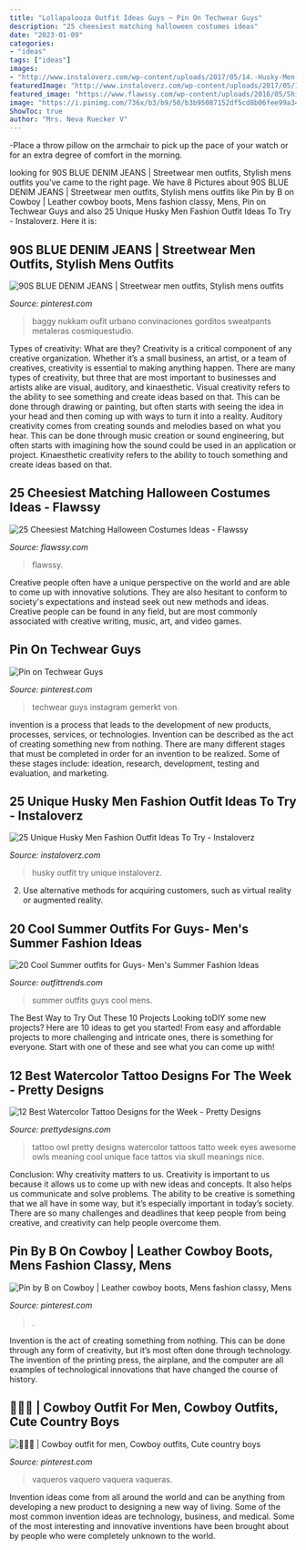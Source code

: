 ```yaml
---
title: "Lollapalooza Outfit Ideas Guys ~ Pin On Techwear Guys"
description: "25 cheesiest matching halloween costumes ideas"
date: "2023-01-09"
categories:
- "ideas"
tags: ["ideas"]
images:
- "http://www.instaloverz.com/wp-content/uploads/2017/05/14.-Husky-Men-Outfit.jpg"
featuredImage: "http://www.instaloverz.com/wp-content/uploads/2017/05/14.-Husky-Men-Outfit.jpg"
featured_image: "https://www.flawssy.com/wp-content/uploads/2016/05/Shibuya-Halloween-Costumes.jpg"
image: "https://i.pinimg.com/736x/b3/b9/50/b3b95087152df5cd8b06fee99a34edcd.jpg"
ShowToc: true
author: "Mrs. Neva Ruecker V"
---
```



-Place a throw pillow on the armchair to pick up the pace of your watch or for an extra degree of comfort in the morning.

	

		
looking for 90S BLUE DENIM JEANS | Streetwear men outfits, Stylish mens outfits you've came to the right page. We have 8 Pictures about 90S BLUE DENIM JEANS | Streetwear men outfits, Stylish mens outfits like Pin by B on Cowboy | Leather cowboy boots, Mens fashion classy, Mens, Pin on Techwear Guys and also 25 Unique Husky Men Fashion Outfit Ideas To Try - Instaloverz. Here it is:
		
    
## 90S BLUE DENIM JEANS | Streetwear Men Outfits, Stylish Mens Outfits

<img loading=lazy src="https://i.pinimg.com/736x/b3/b9/50/b3b95087152df5cd8b06fee99a34edcd.jpg" onerror="this.onerror=null;this.src='https://tse4.mm.bing.net/th?id=OIP.hOntAcLaT7pajwKCOiUgOgHaLG&amp;pid=15.1';" alt="90S BLUE DENIM JEANS | Streetwear men outfits, Stylish mens outfits">

_Source: pinterest.com_

>baggy nukkam oufit urbano convinaciones gorditos sweatpants metaleras cosmiquestudio. 

	

Types of creativity: What are they?
Creativity is a critical component of any creative organization. Whether it’s a small business, an artist, or a team of creatives, creativity is essential to making anything happen. There are many types of creativity, but three that are most important to businesses and artists alike are visual, auditory, and kinaesthetic. 
Visual creativity refers to the ability to see something and create ideas based on that. This can be done through drawing or painting, but often starts with seeing the idea in your head and then coming up with ways to turn it into a reality. Auditory creativity comes from creating sounds and melodies based on what you hear. This can be done through music creation or sound engineering, but often starts with imagining how the sound could be used in an application or project. Kinaesthetic creativity refers to the ability to touch something and create ideas based on that.

    
## 25 Cheesiest Matching Halloween Costumes Ideas - Flawssy

<img loading=lazy src="https://www.flawssy.com/wp-content/uploads/2016/05/Shibuya-Halloween-Costumes.jpg" onerror="this.onerror=null;this.src='https://tse3.mm.bing.net/th?id=OIP.5q6REJnTwvyuXqSbY4V8HAHaKl&amp;pid=15.1';" alt="25 Cheesiest Matching Halloween Costumes Ideas - Flawssy">

_Source: flawssy.com_

>flawssy. 

	

Creative people often have a unique perspective on the world and are able to come up with innovative solutions. They are also hesitant to conform to society's expectations and instead seek out new methods and ideas. Creative people can be found in any field, but are most commonly associated with creative writing, music, art, and video games.

    
## Pin On Techwear Guys

<img loading=lazy src="https://i.pinimg.com/736x/17/a6/5f/17a65f2eca605ba314104fb4d4fda742.jpg" onerror="this.onerror=null;this.src='https://tse4.mm.bing.net/th?id=OIP.lYHBI55H0nGvvomFRjL2sAHaJQ&amp;pid=15.1';" alt="Pin on Techwear Guys">

_Source: pinterest.com_

>techwear guys instagram gemerkt von. 

	

invention is a process that leads to the development of new products, processes, services, or technologies. Invention can be described as the act of creating something new from nothing. There are many different stages that must be completed in order for an invention to be realized. Some of these stages include: ideation, research, development, testing and evaluation, and marketing.

    
## 25 Unique Husky Men Fashion Outfit Ideas To Try - Instaloverz

<img loading=lazy src="http://www.instaloverz.com/wp-content/uploads/2017/05/14.-Husky-Men-Outfit.jpg" onerror="this.onerror=null;this.src='https://tse1.mm.bing.net/th?id=OIP.FQEde7kMrkxluvL_1IS-KwHaLG&amp;pid=15.1';" alt="25 Unique Husky Men Fashion Outfit Ideas To Try - Instaloverz">

_Source: instaloverz.com_

>husky outfit try unique instaloverz. 

	

2. Use alternative methods for acquiring customers, such as virtual reality or augmented reality.

    
## 20 Cool Summer Outfits For Guys- Men&#039;s Summer Fashion Ideas

<img loading=lazy src="https://www.outfittrends.com/wp-content/uploads/2015/03/0d587f153eb05a307d116678d75b7d00.jpg" onerror="this.onerror=null;this.src='https://tse2.mm.bing.net/th?id=OIP.XsqG0pOys3lUkaouNgu-1gAAAA&amp;pid=15.1';" alt="20 Cool Summer outfits for Guys- Men&#039;s Summer Fashion Ideas">

_Source: outfittrends.com_

>summer outfits guys cool mens. 

	

The Best Way to Try Out These 10 Projects
Looking toDIY some new projects? Here are 10 ideas to get you started! From easy and affordable projects to more challenging and intricate ones, there is something for everyone. Start with one of these and see what you can come up with!

    
## 12 Best Watercolor Tattoo Designs For The Week - Pretty Designs

<img loading=lazy src="http://www.prettydesigns.com/wp-content/uploads/2014/10/Pretty-Owl-Tattoo.jpg" onerror="this.onerror=null;this.src='https://tse2.mm.bing.net/th?id=OIP.dn4b-c6j9jO-TFkM0kWpQQHaLC&amp;pid=15.1';" alt="12 Best Watercolor Tattoo Designs for the Week - Pretty Designs">

_Source: prettydesigns.com_

>tattoo owl pretty designs watercolor tattoos tatto week eyes awesome owls meaning cool unique face tattos via skull meanings nice. 

	

Conclusion: Why creativity matters to us.
Creativity is important to us because it allows us to come up with new ideas and concepts. It also helps us communicate and solve problems. The ability to be creative is something that we all have in some way, but it’s especially important in today’s society. There are so many challenges and deadlines that keep people from being creative, and creativity can help people overcome them.

    
## Pin By B On Cowboy | Leather Cowboy Boots, Mens Fashion Classy, Mens

<img loading=lazy src="https://i.pinimg.com/736x/7a/81/3c/7a813cdfcd34103b4efec7f9bd0d4558.jpg" onerror="this.onerror=null;this.src='https://tse2.mm.bing.net/th?id=OIP.OTcGMO3ADgft8QJ4ZwY-UQHaOs&amp;pid=15.1';" alt="Pin by B on Cowboy | Leather cowboy boots, Mens fashion classy, Mens">

_Source: pinterest.com_

>. 

	

Invention is the act of creating something from nothing. This can be done through any form of creativity, but it’s most often done through technology. The invention of the printing press, the airplane, and the computer are all examples of technological innovations that have changed the course of history.

    
## 💙🤠💙 | Cowboy Outfit For Men, Cowboy Outfits, Cute Country Boys

<img loading=lazy src="https://i.pinimg.com/736x/d5/30/91/d530913f63c0c61eac54e20ca69d8d4d.jpg" onerror="this.onerror=null;this.src='https://tse4.mm.bing.net/th?id=OIP.5gdDLokX_479WHDk4p38vwHaLG&amp;pid=15.1';" alt="💙🤠💙 | Cowboy outfit for men, Cowboy outfits, Cute country boys">

_Source: pinterest.com_

>vaqueros vaquero vaquera vaqueras. 

	

Invention ideas come from all around the world and can be anything from developing a new product to designing a new way of living. Some of the most common invention ideas are technology, business, and medical. Some of the most interesting and innovative inventions have been brought about by people who were completely unknown to the world.

